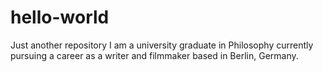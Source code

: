 # hello-world
Just another repository
I am a university graduate in Philosophy currently pursuing a career as a writer and filmmaker based in Berlin, Germany.
